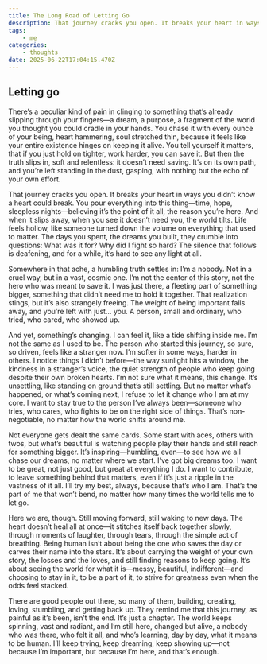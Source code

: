 ```yaml
---
title: The Long Road of Letting Go
description: That journey cracks you open. It breaks your heart in ways you didn’t know a heart could break.
tags:
    - me
categories:
    - thoughts
date: 2025-06-22T17:04:15.470Z
---
```


## Letting go

There’s a peculiar kind of pain in clinging to something that’s already slipping through your fingers—a dream, a purpose, a fragment of the world you thought you could cradle in your hands. You chase it with every ounce of your being, heart hammering, soul stretched thin, because it feels like your entire existence hinges on keeping it alive. You tell yourself it matters, that if you just hold on tighter, work harder, you can save it. But then the truth slips in, soft and relentless: it doesn’t need saving. It’s on its own path, and you’re left standing in the dust, gasping, with nothing but the echo of your own effort.

That journey cracks you open. It breaks your heart in ways you didn’t know a heart could break. You pour everything into this thing—time, hope, sleepless nights—believing it’s the point of it all, the reason you’re here. And when it slips away, when you see it doesn’t need you, the world tilts. Life feels hollow, like someone turned down the volume on everything that used to matter. The days you spent, the dreams you built, they crumble into questions: What was it for? Why did I fight so hard? The silence that follows is deafening, and for a while, it’s hard to see any light at all.

Somewhere in that ache, a humbling truth settles in: I’m a nobody. Not in a cruel way, but in a vast, cosmic one. I’m not the center of this story, not the hero who was meant to save it. I was just there, a fleeting part of something bigger, something that didn’t need me to hold it together. That realization stings, but it’s also strangely freeing. The weight of being important falls away, and you’re left with just… you. A person, small and ordinary, who tried, who cared, who showed up.

And yet, something’s changing. I can feel it, like a tide shifting inside me. I’m not the same as I used to be. The person who started this journey, so sure, so driven, feels like a stranger now. I’m softer in some ways, harder in others. I notice things I didn’t before—the way sunlight hits a window, the kindness in a stranger’s voice, the quiet strength of people who keep going despite their own broken hearts. I’m not sure what it means, this change. It’s unsettling, like standing on ground that’s still settling. But no matter what’s happened, or what’s coming next, I refuse to let it change who I am at my core. I want to stay true to the person I’ve always been—someone who tries, who cares, who fights to be on the right side of things. That’s non-negotiable, no matter how the world shifts around me.

Not everyone gets dealt the same cards. Some start with aces, others with twos, but what’s beautiful is watching people play their hands and still reach for something bigger. It’s inspiring—humbling, even—to see how we all chase our dreams, no matter where we start. I’ve got big dreams too. I want to be great, not just good, but great at everything I do. I want to contribute, to leave something behind that matters, even if it’s just a ripple in the vastness of it all. I’ll try my best, always, because that’s who I am. That’s the part of me that won’t bend, no matter how many times the world tells me to let go.

Here we are, though. Still moving forward, still waking to new days. The heart doesn’t heal all at once—it stitches itself back together slowly, through moments of laughter, through tears, through the simple act of breathing. Being human isn’t about being the one who saves the day or carves their name into the stars. It’s about carrying the weight of your own story, the losses and the loves, and still finding reasons to keep going. It’s about seeing the world for what it is—messy, beautiful, indifferent—and choosing to stay in it, to be a part of it, to strive for greatness even when the odds feel stacked.

There are good people out there, so many of them, building, creating, loving, stumbling, and getting back up. They remind me that this journey, as painful as it’s been, isn’t the end. It’s just a chapter. The world keeps spinning, vast and radiant, and I’m still here, changed but alive, a nobody who was there, who felt it all, and who’s learning, day by day, what it means to be human. I’ll keep trying, keep dreaming, keep showing up—not because I’m important, but because I’m here, and that’s enough.